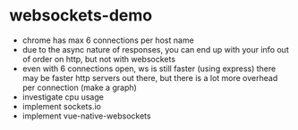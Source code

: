 # websockets-demo

- chrome has max 6 connections per host name
- due to the async nature of responses, you can end up with your info out of order on http, but not with websockets
- even with 6 connections open, ws is still faster (using express) there may be faster http servers out there, but
there is a lot more overhead per connection (make a graph)
- investigate cpu usage
- implement sockets.io
- implement vue-native-websockets
